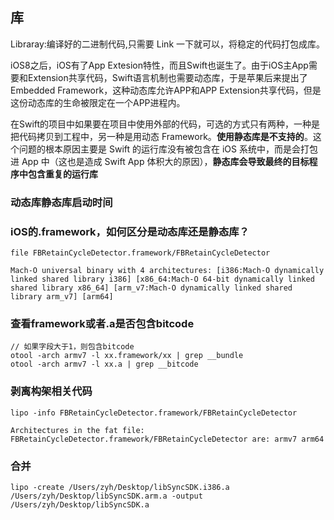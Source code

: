 ## 库

Libraray:编译好的二进制代码,只需要 Link 一下就可以，将稳定的代码打包成库。

iOS8之后，iOS有了App Extesion特性，而且Swift也诞生了。由于iOS主App需要和Extension共享代码，Swift语言机制也需要动态库，于是苹果后来提出了Embedded Framework，这种动态库允许APP和APP Extension共享代码，但是这份动态库的生命被限定在一个APP进程内。

在Swift的项目中如果要在项目中使用外部的代码，可选的方式只有两种，一种是把代码拷贝到工程中，另一种是用动态 Framework。**使用静态库是不支持的**。这个问题的根本原因主要是 Swift 的运行库没有被包含在 iOS 系统中，而是会打包进 App 中（这也是造成 Swift App 体积大的原因），**静态库会导致最终的目标程序中包含重复的运行库**



### 动态库静态库启动时间



### iOS的.framework，如何区分是动态库还是静态库？

```
file FBRetainCycleDetector.framework/FBRetainCycleDetector

Mach-O universal binary with 4 architectures: [i386:Mach-O dynamically linked shared library i386] [x86_64:Mach-O 64-bit dynamically linked shared library x86_64] [arm_v7:Mach-O dynamically linked shared library arm_v7] [arm64]
```

### 查看framework或者.a是否包含bitcode 

```
// 如果字段大于1，则包含bitcode
otool -arch armv7 -l xx.framework/xx | grep __bundle
otool -arch armv7 -l xx.a | grep __bitcode
```

### 剥离构架相关代码

```
lipo -info FBRetainCycleDetector.framework/FBRetainCycleDetector

Architectures in the fat file: FBRetainCycleDetector.framework/FBRetainCycleDetector are: armv7 arm64 
```

### 合并

```
lipo -create /Users/zyh/Desktop/libSyncSDK.i386.a /Users/zyh/Desktop/libSyncSDK.arm.a -output /Users/zyh/Desktop/libSyncSDK.a
```

